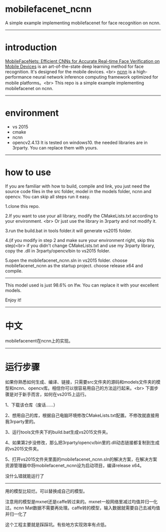 # mobilefacenet_ncnn
A simple example implementing mobilefacenet for face recognition on ncnn. 

---
# introduction
[MobileFaceNets: Efficient CNNs for Accurate Real-time Face Verification on Mobile Devices](https://arxiv.org/abs/1804.07573) is an art-of-the-state deep learning method for face recognition. It's designed for the mobile devices. \<br>
[ncnn](https://github.com/Tencent/ncnn) is a high-performance neural network inference computing framework optimized for mobile platforms。\<br>
This repo is a simple example implementing mobilefacenet on ncnn.

---
# environment
- vs 2015
- cmake
- ncnn
- opencv2.4.13
It is tested on windows10. the needed libraries are in 3rparty. You can replace them with yours.

---
# how to use
If you are familiar with how to build, compile and link, you just need the source code files in the src folder, model in the models folder, ncnn and opencv. You can skip all steps run it easy.

1.clone this repo.

2.If you want to use your all library, modify the CMakeLists.txt according to your environment. \<br>
Or just use the library in 3rparty and not modify it.

3.run the build.bat in tools folder.it will generate vs2015 folder.

4.(if you modify in step 2 and make sure your environment right, skip this step)\<br>
if you didn't change CMakeLists.txt and use my 3rparty library, copy the .dll in 3rparty/opencv/bin to vs2015 folder.

5.open the mobilefacenet_ncnn.sln in vs2015 folder. choose mobilefacenet_ncnn as the startup project. choose release x64 and compile.

---
This model used is just 98.6% on lfw. You can replace it with your excellent models.

Enjoy it!

---
# 中文
mobilefacenent在ncnn上的实现。

---
# 运行步骤
如果你熟悉如何生成、编译、链接，只需要src文件夹的源码和models文件夹的模型和ncnn、opencv库。相信你可以很容易用自己的方法运行起来。\<br>
下面步骤是对于新手而言，如何在vs2015上运行。

1、下载该仓库（废话……）

2、想用自己的库，根据自己电脑环境修改CMakeLists.txt配置。不修改就直接用我3rparty里的。

3、运行tools文件夹下的build.bat生成vs2015文件夹。

4、如果第2步没修改，那么把3rparty/opencv/bin里的.dll动态链接都复制到生成的vs2015文件夹。

5、打开vs2015文件夹里面的mobilefacenet_ncnn.sln的解决方案，在解决方案资源管理器中将mobilefacenet_ncnn设为启动项目，编译release x64。

没什么错就能运行了

---
用的模型比较烂。可以替换成自己的模型。

注意用的模型是mxnet还是caffe转过来的。mxnet一般网络里减过均值并归一化过。ncnn Mat数据不需要再处理。caffe转的模型，输入数据就需要自己去减均值并归一化了

这个工程主要就是踩踩坑。有些地方实现效率有点低。
